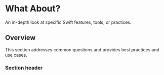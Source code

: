 # What About?

 An in-depth look at specific Swift features, tools, or practices.

## Overview

This section addresses common questions 
and provides best practices and use cases.

### Section header
